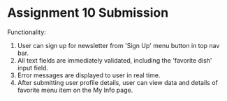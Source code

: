 # Assignment 10 Submission

Functionality: 
1. User can sign up for newsletter from 'Sign Up' menu button in top nav bar.
2. All text fields are immediately validated, including the 'favorite dish' input field. 
3. Error messages are displayed to user in real time. 
4. After submitting user profile details, user can view data and details of favorite menu item on the My Info page.
